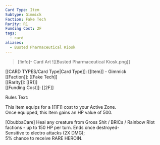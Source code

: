 ```yaml
---
Card Type: Item
Subtype: Gimmick
Faction: Fake Tech
Rarity: R1
Funding Cost: 2F
tags:
  - card
aliases:
  - Busted Pharmaceutical Kiosk
---
```

> [!info]- Card Art
> ![[Busted Pharmaceutical Kiosk.png]]

[[CARD TYPES/Card Type|Card Type]]: [[Item]] - Gimmick  
[[Faction]]: [[Fake Tech]]  
[[Rarity]]: [[R1]]  
[[Funding Cost]]: [[2F]]  

Rules Text:  

This Item equips for a [[1F]] cost to your Active Zone.   
Once equipped, this Item gains an HP value of 500.  

[ObubbaCare] Heal any creature from Gross Shit / BRICs / Rainbow R!ot factions - up to 150 HP per turn.
Ends once destroyed-   
Sensitive to electro attacks (2X DMG);  
5% chance to receive RARE HEROIN.  